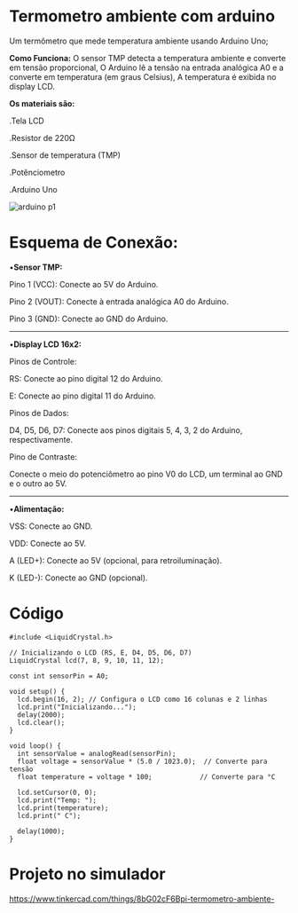 # Termometro ambiente com arduino
Um termômetro que mede temperatura ambiente usando Arduino Uno;

__Como Funciona:__
O sensor TMP detecta a temperatura ambiente e converte em tensão proporcional,
O Arduino lê a tensão na entrada analógica A0 e a converte em temperatura (em graus Celsius),
A temperatura é exibida no display LCD.

__Os materiais são:__

.Tela LCD

.Resistor de 220Ω

.Sensor de temperatura (TMP)

.Potênciometro

.Arduino Uno


![arduino p1](https://github.com/user-attachments/assets/11b58b02-15c0-4b9b-8999-c27e6e64cdd9)



# Esquema de Conexão:


•**Sensor TMP:**

Pino 1 (VCC): Conecte ao 5V do Arduino.

Pino 2 (VOUT): Conecte à entrada analógica A0 do Arduino.

Pino 3 (GND): Conecte ao GND do Arduino.
______________________________________________________________________________________________________________________________________________________________________
•__Display LCD 16x2:__

Pinos de Controle:

RS: Conecte ao pino digital 12 do Arduino.

E: Conecte ao pino digital 11 do Arduino.

Pinos de Dados:

D4, D5, D6, D7: Conecte aos pinos digitais 5, 4, 3, 2 do Arduino, respectivamente.

Pino de Contraste:

Conecte o meio do potenciômetro ao pino V0 do LCD, um terminal ao GND e o outro ao 5V.
__________________________________________________________________________________________________________________________________________________________________________
•__Alimentação:__

VSS: Conecte ao GND.

VDD: Conecte ao 5V.

A (LED+): Conecte ao 5V (opcional, para retroiluminação).

K (LED-): Conecte ao GND (opcional).

# Código

```
#include <LiquidCrystal.h>

// Inicializando o LCD (RS, E, D4, D5, D6, D7)
LiquidCrystal lcd(7, 8, 9, 10, 11, 12);

const int sensorPin = A0;

void setup() {
  lcd.begin(16, 2); // Configura o LCD como 16 colunas e 2 linhas
  lcd.print("Inicializando...");
  delay(2000);
  lcd.clear();
}

void loop() {
  int sensorValue = analogRead(sensorPin);
  float voltage = sensorValue * (5.0 / 1023.0);  // Converte para tensão
  float temperature = voltage * 100;            // Converte para °C
  
  lcd.setCursor(0, 0);
  lcd.print("Temp: ");
  lcd.print(temperature);
  lcd.print(" C");
  
  delay(1000);
}
```
# Projeto no simulador 

https://www.tinkercad.com/things/8bG02cF6Bpi-termometro-ambiente-
